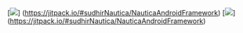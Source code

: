 
[![](https://jitpack.io/v/sudhirNautica/NauticaAndroidFramework.svg)]
(https://jitpack.io/#sudhirNautica/NauticaAndroidFramework)
[![](https://jitpack.io/v/sudhirNautica/NauticaAndroidFramework.svg)]
(https://jitpack.io/#sudhirNautica/NauticaAndroidFramework)
